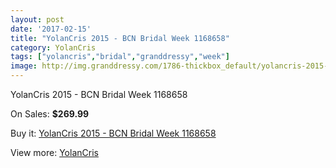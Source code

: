 ```yaml
---
layout: post
date: '2017-02-15'
title: "YolanCris 2015 - BCN Bridal Week 1168658"
category: YolanCris
tags: ["yolancris","bridal","granddressy","week"]
image: http://img.granddressy.com/1786-thickbox_default/yolancris-2015-bcn-bridal-week-1168658.jpg
---
```

YolanCris 2015 - BCN Bridal Week 1168658

On Sales: **$269.99**
<a href="https://www.granddressy.com/en/yolancris/1462-yolancris-2015-bcn-bridal-week-1168658.html"><amp-img layout="responsive" width="600" height="600" src="//img.granddressy.com/1786-thickbox_default/yolancris-2015-bcn-bridal-week-1168658.jpg" alt="YolanCris 2015 - BCN Bridal Week 1168658 0" /></a>

Buy it: [YolanCris 2015 - BCN Bridal Week 1168658](https://www.granddressy.com/en/yolancris/1462-yolancris-2015-bcn-bridal-week-1168658.html "YolanCris 2015 - BCN Bridal Week 1168658")

View more: [YolanCris](https://www.granddressy.com/en/40-yolancris "YolanCris")